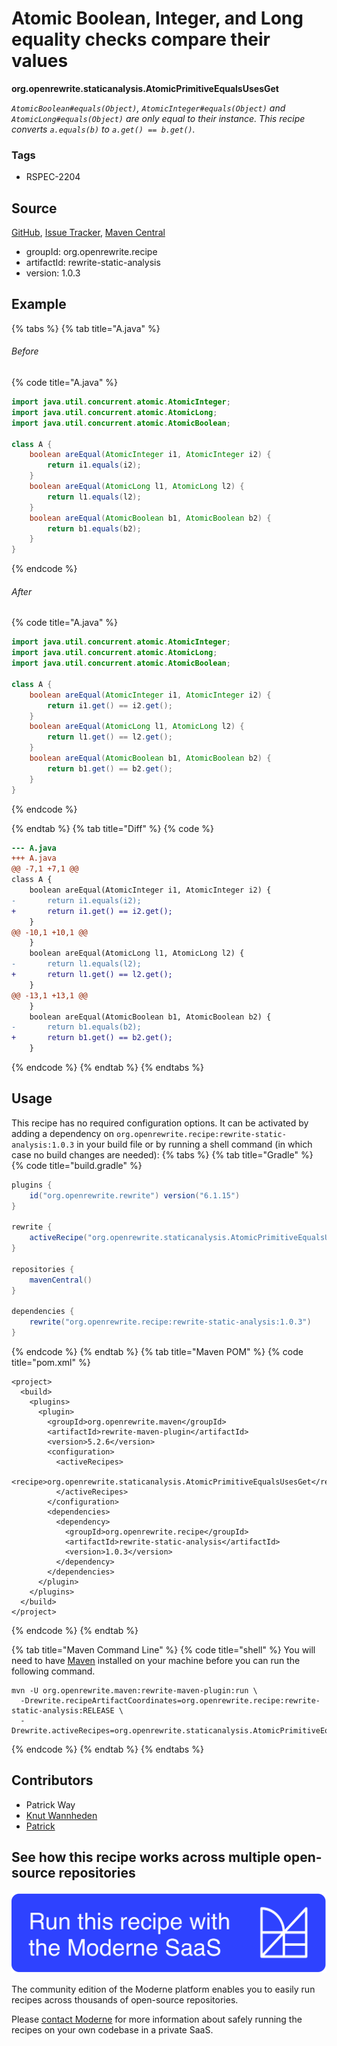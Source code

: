 # Atomic Boolean, Integer, and Long equality checks compare their values

**org.openrewrite.staticanalysis.AtomicPrimitiveEqualsUsesGet**

_`AtomicBoolean#equals(Object)`, `AtomicInteger#equals(Object)` and `AtomicLong#equals(Object)` are only equal to their instance. This recipe converts `a.equals(b)` to `a.get() == b.get()`._

### Tags

* RSPEC-2204

## Source

[GitHub](https://github.com/openrewrite/rewrite-static-analysis/blob/main/src/main/java/org/openrewrite/staticanalysis/AtomicPrimitiveEqualsUsesGet.java), [Issue Tracker](https://github.com/openrewrite/rewrite-static-analysis/issues), [Maven Central](https://central.sonatype.com/artifact/org.openrewrite.recipe/rewrite-static-analysis/1.0.3/jar)

* groupId: org.openrewrite.recipe
* artifactId: rewrite-static-analysis
* version: 1.0.3

## Example


{% tabs %}
{% tab title="A.java" %}

###### Before
{% code title="A.java" %}
```java
import java.util.concurrent.atomic.AtomicInteger;
import java.util.concurrent.atomic.AtomicLong;
import java.util.concurrent.atomic.AtomicBoolean;

class A {
    boolean areEqual(AtomicInteger i1, AtomicInteger i2) {
        return i1.equals(i2);
    }
    boolean areEqual(AtomicLong l1, AtomicLong l2) {
        return l1.equals(l2);
    }
    boolean areEqual(AtomicBoolean b1, AtomicBoolean b2) {
        return b1.equals(b2);
    }
}
```
{% endcode %}

###### After
{% code title="A.java" %}
```java
import java.util.concurrent.atomic.AtomicInteger;
import java.util.concurrent.atomic.AtomicLong;
import java.util.concurrent.atomic.AtomicBoolean;

class A {
    boolean areEqual(AtomicInteger i1, AtomicInteger i2) {
        return i1.get() == i2.get();
    }
    boolean areEqual(AtomicLong l1, AtomicLong l2) {
        return l1.get() == l2.get();
    }
    boolean areEqual(AtomicBoolean b1, AtomicBoolean b2) {
        return b1.get() == b2.get();
    }
}
```
{% endcode %}

{% endtab %}
{% tab title="Diff" %}
{% code %}
```diff
--- A.java
+++ A.java
@@ -7,1 +7,1 @@
class A {
    boolean areEqual(AtomicInteger i1, AtomicInteger i2) {
-       return i1.equals(i2);
+       return i1.get() == i2.get();
    }
@@ -10,1 +10,1 @@
    }
    boolean areEqual(AtomicLong l1, AtomicLong l2) {
-       return l1.equals(l2);
+       return l1.get() == l2.get();
    }
@@ -13,1 +13,1 @@
    }
    boolean areEqual(AtomicBoolean b1, AtomicBoolean b2) {
-       return b1.equals(b2);
+       return b1.get() == b2.get();
    }
```
{% endcode %}
{% endtab %}
{% endtabs %}


## Usage

This recipe has no required configuration options. It can be activated by adding a dependency on `org.openrewrite.recipe:rewrite-static-analysis:1.0.3` in your build file or by running a shell command (in which case no build changes are needed): 
{% tabs %}
{% tab title="Gradle" %}
{% code title="build.gradle" %}
```groovy
plugins {
    id("org.openrewrite.rewrite") version("6.1.15")
}

rewrite {
    activeRecipe("org.openrewrite.staticanalysis.AtomicPrimitiveEqualsUsesGet")
}

repositories {
    mavenCentral()
}

dependencies {
    rewrite("org.openrewrite.recipe:rewrite-static-analysis:1.0.3")
}
```
{% endcode %}
{% endtab %}
{% tab title="Maven POM" %}
{% code title="pom.xml" %}
```markup
<project>
  <build>
    <plugins>
      <plugin>
        <groupId>org.openrewrite.maven</groupId>
        <artifactId>rewrite-maven-plugin</artifactId>
        <version>5.2.6</version>
        <configuration>
          <activeRecipes>
            <recipe>org.openrewrite.staticanalysis.AtomicPrimitiveEqualsUsesGet</recipe>
          </activeRecipes>
        </configuration>
        <dependencies>
          <dependency>
            <groupId>org.openrewrite.recipe</groupId>
            <artifactId>rewrite-static-analysis</artifactId>
            <version>1.0.3</version>
          </dependency>
        </dependencies>
      </plugin>
    </plugins>
  </build>
</project>
```
{% endcode %}
{% endtab %}

{% tab title="Maven Command Line" %}
{% code title="shell" %}
You will need to have [Maven](https://maven.apache.org/download.cgi) installed on your machine before you can run the following command.

```shell
mvn -U org.openrewrite.maven:rewrite-maven-plugin:run \
  -Drewrite.recipeArtifactCoordinates=org.openrewrite.recipe:rewrite-static-analysis:RELEASE \
  -Drewrite.activeRecipes=org.openrewrite.staticanalysis.AtomicPrimitiveEqualsUsesGet
```
{% endcode %}
{% endtab %}
{% endtabs %}

## Contributors
* Patrick Way
* [Knut Wannheden](mailto:knut@moderne.io)
* [Patrick](mailto:patway99@gmail.com)


## See how this recipe works across multiple open-source repositories

[![Moderne Link Image](/.gitbook/assets/ModerneRecipeButton.png)](https://app.moderne.io/recipes/org.openrewrite.staticanalysis.AtomicPrimitiveEqualsUsesGet)

The community edition of the Moderne platform enables you to easily run recipes across thousands of open-source repositories.

Please [contact Moderne](https://moderne.io/product) for more information about safely running the recipes on your own codebase in a private SaaS.
